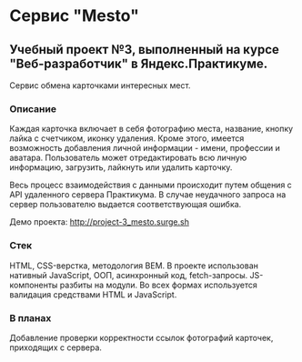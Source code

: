 # Сервис "Mesto"
## Учебный проект №3, выполненный на курсе "Веб-разработчик" в Яндекс.Практикуме.
Сервис обмена карточками интересных мест.

### Описание
Каждая карточка включает в себя фотографию места, название, кнопку лайка с счетчиком, иконку удаления. Кроме этого, имеется возможность добавления личной информации - имени, профессии и аватара. Пользователь может отредактировать всю личную информацию, загрузить, лайкнуть или удалить карточку.

Весь процесс взаимодействия с данными происходит путем общения с API удаленного сервера Практикума. В случае неудачного запроса на сервер пользователю выдается соответствующая ошибка.

Демо проекта: http://project-3_mesto.surge.sh

### Стек
HTML, CSS-верстка, методология BEM. В проекте использован нативный JavaScript, ООП, асинхронный код, fetch-запросы. JS-компоненты разбиты на модули. Во всех формах используется валидация средствами HTML и JavaScript.

### В планах
Добавление проверки корректности ссылок фотографий карточек, приходящих с сервера.
